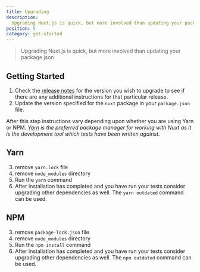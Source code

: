 ```yaml
---
title: Upgrading
description:
  Upgrading Nuxt.js is quick, but more involved than updating your package.json
position: 5
category: get-started
---
```


> Upgrading Nuxt.js is quick, but more involved than updating your package.json

## Getting Started

1. Check the [release notes](/guide/release-notes) for the version you wish to
   upgrade to see if there are any additional instructions for that particular
   release.
2. Update the version specified for the `nuxt` package in your `package.json`
   file.

After this step instructions vary depending upon whether you are using Yarn or
NPM. _[Yarn](https://yarnpkg.com/en/docs/usage) is the preferred package manager
for working with Nuxt as it is the development tool which tests have been
written against._

## Yarn

3. remove `yarn.lock` file
4. remove `node_modules` directory
5. Run the `yarn` command
6. After installation has completed and you have run your tests consider
   upgrading other dependencies as well. The `yarn outdated` command can be
   used.

## NPM

3. remove `package-lock.json` file
4. remove `node_modules` directory
5. Run the `npm install` command
6. After installation has completed and you have run your tests consider
   upgrading other dependencies as well. The `npm outdated` command can be used.
